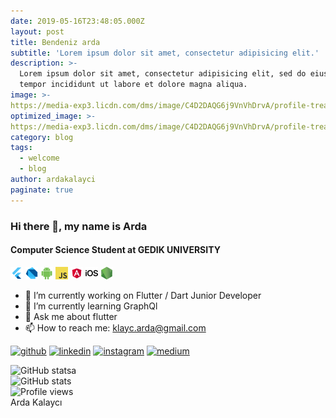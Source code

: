 ```yaml
---
date: 2019-05-16T23:48:05.000Z
layout: post
title: Bendeniz arda
subtitle: 'Lorem ipsum dolor sit amet, consectetur adipisicing elit.'
description: >-
  Lorem ipsum dolor sit amet, consectetur adipisicing elit, sed do eiusmod
  tempor incididunt ut labore et dolore magna aliqua.
image: >-
https://media-exp3.licdn.com/dms/image/C4D2DAQG6j9VnVhDrvA/profile-treasury-image-shrink_800_800/0/1597160667988?e=1626544800&v=beta&t=hbklRa-IZpTIQJnhvgKomIlSNaRQcEGAxzJQm1n7DGA
optimized_image: >-
https://media-exp3.licdn.com/dms/image/C4D2DAQG6j9VnVhDrvA/profile-treasury-image-shrink_800_800/0/1597160667988?e=1626544800&v=beta&t=hbklRa-IZpTIQJnhvgKomIlSNaRQcEGAxzJQm1n7DGA
category: blog
tags:
  - welcome
  - blog
author: ardakalayci
paginate: true
---
```

### Hi there 👋, my name is Arda
#### Computer Science Student at GEDIK UNIVERSITY


<code><img height="20" src="https://raw.githubusercontent.com/github/explore/80688e429a7d4ef2fca1e82350fe8e3517d3494d/topics/flutter/flutter.png"></code>
<code><img height="20" src="https://raw.githubusercontent.com/github/explore/80688e429a7d4ef2fca1e82350fe8e3517d3494d/topics/dart/dart.png"></code>
<code><img height="20" src="https://raw.githubusercontent.com/github/explore/80688e429a7d4ef2fca1e82350fe8e3517d3494d/topics/android/android.png"></code>
<code><img height="20" src="https://raw.githubusercontent.com/github/explore/80688e429a7d4ef2fca1e82350fe8e3517d3494d/topics/javascript/javascript.png"></code>
<code><img height="20" src="https://raw.githubusercontent.com/github/explore/80688e429a7d4ef2fca1e82350fe8e3517d3494d/topics/angular/angular.png"></code>
<code><img height="20" src="https://raw.githubusercontent.com/github/explore/80688e429a7d4ef2fca1e82350fe8e3517d3494d/topics/ios/ios.png"></code>
<code><img height="20" src="https://raw.githubusercontent.com/github/explore/80688e429a7d4ef2fca1e82350fe8e3517d3494d/topics/nodejs/nodejs.png"></code>

- 🔭 I’m currently working on Flutter / Dart Junior Developer
- 🌱 I’m currently learning GraphQl
- 💬 Ask me about flutter
- 📫 How to reach me: klayc.arda@gmail.com


[<img src='https://cdn.jsdelivr.net/npm/simple-icons@3.0.1/icons/github.svg' alt='github' height='40'>](https://github.com/klaycarda)  [<img src='https://cdn.jsdelivr.net/npm/simple-icons@3.0.1/icons/linkedin.svg' alt='linkedin' height='40'>](https://www.linkedin.com/in/klaycarda/)  [<img src='https://cdn.jsdelivr.net/npm/simple-icons@3.0.1/icons/instagram.svg' alt='instagram' height='40'>](https://www.instagram.com/arda_klayci/)  [<img src='https://cdn.jsdelivr.net/npm/simple-icons@3.0.1/icons/medium.svg' alt='medium' height='40'>](https://medium.com/@klayc.arda)

![GitHub statsa](https://github-readme-stats.vercel.app/api/top-langs/?username=iampawan&theme=light&hide_langs_below=1)  
![GitHub stats](https://github-readme-stats.vercel.app/api?username=ardakalayci&show_icons=true)  
![Profile views](https://gpvc.arturio.dev/ardakalayci)  
Arda Kalaycı
